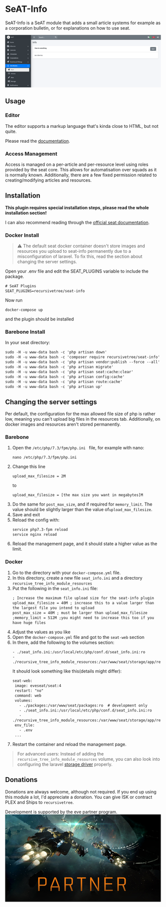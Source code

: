 # SeAT-Info
SeAT-Info is a SeAT module that adds a small article systems for example as a corporation bulletin, or for explanations
on how to use seat.

![screenshot of the seat-info plugin](screenshot.png)

## Usage

### Editor
The editor supports a markup language that's kinda close to HTML, but not quite.

Please read the [documentation](documentation.md).

### Access Management
Access is managed on a per-article and per-resource level using roles provided by the seat core. This allows for automatisation over 
squads as it is normally known. Additionally, there are a few fixed permission related to creating/modifying articles and resources.

## Installation
**This plugin requires special installation steps, please read the whole installation section!**

I can also recommend reading through the [official seat documentation](https://eveseat.github.io/docs/community_packages/).

### Docker Install

> :warning: The default seat docker container doesn't store images and resources you upload to seat-info permanently due 
> to a misconfiguration of laravel. To fix this, read the section about changing the server settings.

Open your .env file and edit the SEAT_PLUGINS variable to include the package.

```
# SeAT Plugins
SEAT_PLUGINS=recursivetree/seat-info
```

Now run
```
docker-compose up
```
and the plugin should be installed

### Barebone Install

In your seat directory:

```
sudo -H -u www-data bash -c 'php artisan down'
sudo -H -u www-data bash -c 'composer require recursivetree/seat-info'
sudo -H -u www-data bash -c 'php artisan vendor:publish --force --all'
sudo -H -u www-data bash -c 'php artisan migrate'
sudo -H -u www-data bash -c 'php artisan seat:cache:clear'
sudo -H -u www-data bash -c 'php artisan config:cache'
sudo -H -u www-data bash -c 'php artisan route:cache'
sudo -H -u www-data bash -c 'php artisan up'
```

## Changing the server settings
Per default, the configuration for the max allowed file size of php is rather low, meaning you can't upload big files in
the resources tab. Additionally, on docker images and resources aren't stored permanently.

### Barebone
1. Open the `/etc/php/7.3/fpm/php.ini ` file, for example with nano:
    ```
    nano /etc/php/7.3/fpm/php.ini 
    ```
2. Change this line
    ```
    upload_max_filesize = 2M
    ```
    to 
    ```
    upload_max_filesize = [the max size you want in megabytes]M
    ```
3. Do the same for `post_max_size`, and if required for `memory_limit`. The value should be slightly larger than the value of`upload_max_filesize`.
4. Save and exit
5. Reload the config with:
    ```
    service php7.3-fpm reload
    service nginx reload
    ```
6. Reload the management page, and it should state a higher value as the limit.

### Docker
1. Go to the directory with your `docker-compose.yml` file.
2. In this directory, create a new file `seat_info.ini` and a directory `recursive_tree_info_module_resources`
3. Put the following in the `seat_info.ini` file:
   ```
   ; Increase the maximum file upload size for the seat-info plugin
   upload_max_filesize = 40M ; increase this to a value larger than the largest file you intend to upload
   post_max_size = 40M ; must be larger than upload_max_filesize
   ;memory_limit = 512M ;you might need to increase this too if you have huge files
   ```
4. Adjust the values as you like
5. Open the `docker-compose.yml` file and got to the `seat-web` section
6. In there, add the following to the volumes section:
   ```
   - ./seat_info.ini:/usr/local/etc/php/conf.d/seat_info.ini:ro
   - ./recursive_tree_info_module_resources:/var/www/seat/storage/app/recursive_tree_info_module_resources:rw
   ```
   It should look something like this(details might differ):
   ```
   seat-web:
    image: eveseat/seat:4
    restart: "no"
    command: web
    volumes:
      - ./packages:/var/www/seat/packages:ro  # development only
      - ./seat_info.ini:/usr/local/etc/php/conf.d/seat_info.ini:ro
      - ./recursive_tree_info_module_resources:/var/www/seat/storage/app/recursive_tree_info_module_resources:rw
    env_file:
      - .env
    ...
   ```
7. Restart the container and reload the management page.

> For advanced users: Instead of adding the `recursive_tree_info_module_resources` volume, you can also look into 
> configuring the laravel [storage driver](https://laravel.com/docs/6.x/filesystem) properly.

## Donations
Donations are always welcome, although not required. If you end up using this module a lot, I'd appreciate a donation. 
You can give ISK or contract PLEX and Ships to `recursivetree`.

Development is supported by the eve partner program.
![EVE partner Program Logo](PartnerImage.jpg)


